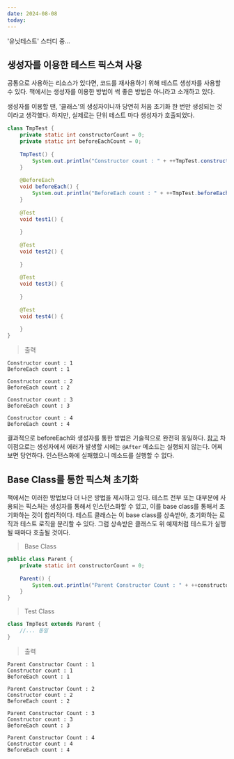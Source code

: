 ```yaml
---
date: 2024-08-08
today:
---
```


'유닛테스트' 스터디 중...

## 생성자를 이용한 테스트 픽스쳐 사용

공통으로 사용하는 리소스가 있다면, 코드를 재사용하기 위해 테스트 생성자를 사용할 수 있다.
책에서는 생성자를 이용한 방법이 썩 좋은 방법은 아니라고 소개하고 있다.

생성자를 이용할 땐, '클래스'의 생성자이니까 당연히 처음 초기화 한 번만 생성되는 것이라고 생각했다.
하지만, 실제로는 단위 테스트 마다 생성자가 호출되었다. 

```java
class TmpTest {  
	private static int constructorCount = 0;  
	private static int beforeEachCount = 0;  
	  
	TmpTest() {  
		System.out.println("Constructor count : " + ++TmpTest.constructorCount);  
	}  
	  
	@BeforeEach  
	void beforeEach() {  
		System.out.println("BeforeEach count : " + ++TmpTest.beforeEachCount);  
	}  
	  
	@Test  
	void test1() {  
	  
	}  
	  
	@Test  
	void test2() {  
	  
	}  
	  
	@Test  
	void test3() {  
	  
	}  
	  
	@Test  
	void test4() {  
	  
	}  
}
```

> 출력
```
Constructor count : 1
BeforeEach count : 1

Constructor count : 2
BeforeEach count : 2

Constructor count : 3
BeforeEach count : 3

Constructor count : 4
BeforeEach count : 4
```

결과적으로 beforeEach와 생성자를 통한 방법은 기술적으로 완전히 동일하다. [참고](https://stackoverflow.com/questions/6094081/junit-using-constructor-instead-of-before)
차이점으로는 생성자에서 에러가 발생할 시에는 `@After` 메소드는 실행되지 않는다. 
어찌보면 당연하다. 인스턴스화에 실패했으니 메소드를 실행할 수 없다.

## Base Class를 통한 픽스쳐 초기화

책에서는 이러한 방법보다 더 나은 방법을 제시하고 있다.
테스트 전부 또는 대부분에 사용되는 픽스처는 생성자를 통해서 인스턴스화할 수 있고, 이를 base class를 통해서 초기화하는 것이 합리적이다. 테스트 클래스는 이 base class를 상속받아, 초기화하는 로직과 테스트 로직을 분리할 수 있다.
그럼 상속받은 클래스도 위 예제처럼 테스트가 실행될 때마다 호출될 것이다.

> Base Class
```java
public class Parent {  
	private static int constructorCount = 0;  
	  
	Parent() {  
		System.out.println("Parent Constructor Count : " + ++constructorCount);  
	}  
}
```

> Test Class
```java
class TmpTest extends Parent {
	//... 동일
}
```

> 출력
```
Parent Constructor Count : 1
Constructor count : 1
BeforeEach count : 1

Parent Constructor Count : 2
Constructor count : 2
BeforeEach count : 2

Parent Constructor Count : 3
Constructor count : 3
BeforeEach count : 3

Parent Constructor Count : 4
Constructor count : 4
BeforeEach count : 4
```



